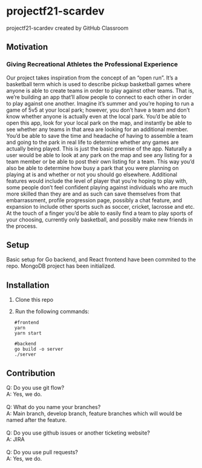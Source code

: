 # projectf21-scardev
projectf21-scardev created by GitHub Classroom


## Motivation
### Giving Recreational Athletes the Professional Experience
Our project takes inspiration from the concept of an “open run”. It’s a basketball term which is used to describe pickup basketball games where anyone is able to create teams in order to play against other teams. That is, we’re building an app that’ll allow people to connect to each other in order to play against one another. Imagine it’s summer and you’re hoping to run a game of 5v5 at your local park; however, you don’t have a team and don’t know whether anyone is actually even at the local park. You’d be able to open this app, look for your local park on the map, and instantly be able to see whether any teams in that area are looking for an additional member. You’d be able to save the time and headache of having to assemble a team and going to the park in real life to determine whether any games are actually being played. This is just the basic premise of the app. Naturally a user would be able to look at any park on the map and see any listing for a team member or be able to post their own listing for a team. This way you’d also be able to determine how busy a park that you were planning on playing at is and whether or not you should go elsewhere. Additional features would include the level of player that you’re hoping to play with, some people don’t feel confident playing against individuals who are much more skilled than they are and as such can save themselves from that embarrassment, profile progression page, possibly a chat feature, and expansion to include other sports such as soccer, cricket, lacrosse and etc. At the touch of a finger you’d be able to easily find a team to play sports of your choosing, currently only basketball, and possibly make new friends in the process. 

## Setup

Basic setup for Go backend, and React frontend have been commited to the repo. MongoDB project has been initialized.

## Installation

1. Clone this repo

2. Run the following commands:

```shell
   #frontend
   yarn 
   yarn start
   
   #backend
   go build -o server
   ./server
```

## Contribution
Q: Do you use git flow?<br /> 
A: Yes, we do.<br />
<br />
Q: What do you name your branches?<br />
A: Main branch, develop branch, feature branches which will would be named after the feature.<br />
<br />
Q: Do you use github issues or another ticketing website?<br />
A: JIRA<br />
<br />
Q: Do you use pull requests?<br /> 
A: Yes, we do.<br />
<br />

## 
